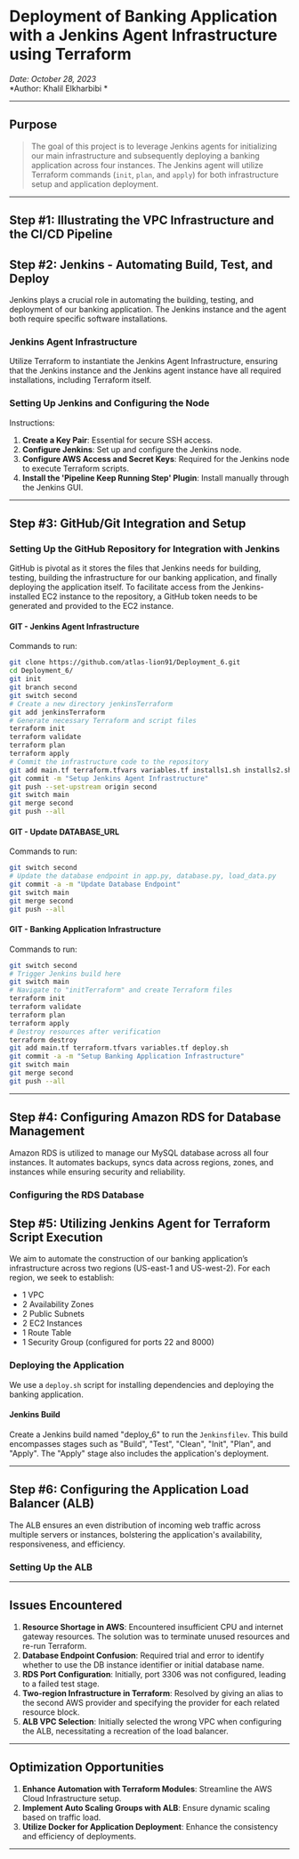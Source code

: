 # Deployment of Banking Application with a Jenkins Agent Infrastructure using Terraform

*Date: October 28, 2023*  
*Author: Khalil Elkharbibi *

---

## Purpose
> The goal of this project is to leverage Jenkins agents for initializing our main infrastructure and subsequently deploying a banking application across four instances. The Jenkins agent will utilize Terraform commands (`init`, `plan`, and `apply`) for both infrastructure setup and application deployment.

---

## Step #1: Illustrating the VPC Infrastructure and the CI/CD Pipeline


## Step #2: Jenkins - Automating Build, Test, and Deploy
Jenkins plays a crucial role in automating the building, testing, and deployment of our banking application. The Jenkins instance and the agent both require specific software installations. 

### Jenkins Agent Infrastructure
Utilize Terraform to instantiate the Jenkins Agent Infrastructure, ensuring that the Jenkins instance and the Jenkins agent instance have all required installations, including Terraform itself.

### Setting Up Jenkins and Configuring the Node
Instructions:
1. **Create a Key Pair**: Essential for secure SSH access.
2. **Configure Jenkins**: Set up and configure the Jenkins node.
3. **Configure AWS Access and Secret Keys**: Required for the Jenkins node to execute Terraform scripts.
4. **Install the 'Pipeline Keep Running Step' Plugin**: Install manually through the Jenkins GUI.

---

## Step #3: GitHub/Git Integration and Setup
### Setting Up the GitHub Repository for Integration with Jenkins
GitHub is pivotal as it stores the files that Jenkins needs for building, testing, building the infrastructure for our banking application, and finally deploying the application itself. To facilitate access from the Jenkins-installed EC2 instance to the repository, a GitHub token needs to be generated and provided to the EC2 instance.


#### GIT - Jenkins Agent Infrastructure
Commands to run:
```bash
git clone https://github.com/atlas-lion91/Deployment_6.git
cd Deployment_6/
git init
git branch second
git switch second
# Create a new directory jenkinsTerraform
git add jenkinsTerraform
# Generate necessary Terraform and script files
terraform init
terraform validate
terraform plan
terraform apply
# Commit the infrastructure code to the repository
git add main.tf terraform.tfvars variables.tf installs1.sh installs2.sh
git commit -m "Setup Jenkins Agent Infrastructure"
git push --set-upstream origin second
git switch main
git merge second
git push --all
```

#### GIT - Update DATABASE_URL
Commands to run:
```bash
git switch second
# Update the database endpoint in app.py, database.py, load_data.py
git commit -a -m "Update Database Endpoint"
git switch main
git merge second
git push --all
```

#### GIT - Banking Application Infrastructure
Commands to run:
```bash
git switch second
# Trigger Jenkins build here
git switch main
# Navigate to "initTerraform" and create Terraform files
terraform init
terraform validate
terraform plan
terraform apply
# Destroy resources after verification
terraform destroy
git add main.tf terraform.tfvars variables.tf deploy.sh
git commit -a -m "Setup Banking Application Infrastructure"
git switch main
git merge second
git push --all
```

---

## Step #4: Configuring Amazon RDS for Database Management
Amazon RDS is utilized to manage our MySQL database across all four instances. It automates backups, syncs data across regions, zones, and instances while ensuring security and reliability.

### Configuring the RDS Database


## Step #5: Utilizing Jenkins Agent for Terraform Script Execution
We aim to automate the construction of our banking application’s infrastructure across two regions (US-east-1 and US-west-2). For each region, we seek to establish:

- 1 VPC
- 2 Availability Zones
- 2 Public Subnets
- 2 EC2 Instances
- 1 Route Table
- 1 Security Group (configured for ports 22 and 8000)

### Deploying the Application
We use a `deploy.sh` script for installing dependencies and deploying the banking application. 

#### Jenkins Build
Create a Jenkins build named "deploy_6" to run the `Jenkinsfilev`. This build encompasses stages such as "Build", "Test", "Clean", "Init", "Plan", and "Apply". The "Apply" stage also includes the application's deployment.

---

## Step #6: Configuring the Application Load Balancer (ALB)
The ALB ensures an even distribution of incoming web traffic across multiple servers or instances, bolstering the application's availability, responsiveness, and efficiency.

### Setting Up the ALB


---

## Issues Encountered
1. **Resource Shortage in AWS**: Encountered insufficient CPU and internet gateway resources. The solution was to terminate unused resources and re-run Terraform.
2. **Database Endpoint Confusion**: Required trial and error to identify whether to use the DB instance identifier or initial database name.
3. **RDS Port Configuration**: Initially, port 3306 was not configured, leading to a failed test stage.
4. **Two-region Infrastructure in Terraform**: Resolved by giving an alias to the second AWS provider and specifying the provider for each related resource block.
5. **ALB VPC Selection**: Initially selected the wrong VPC when configuring the ALB, necessitating a recreation of the load balancer.

---

## Optimization Opportunities
1. **Enhance Automation with Terraform Modules**: Streamline the AWS Cloud Infrastructure setup.
2. **Implement Auto Scaling Groups with ALB**: Ensure dynamic scaling based on traffic load.
3. **Utilize Docker for Application Deployment**: Enhance the consistency and efficiency of deployments.

---

